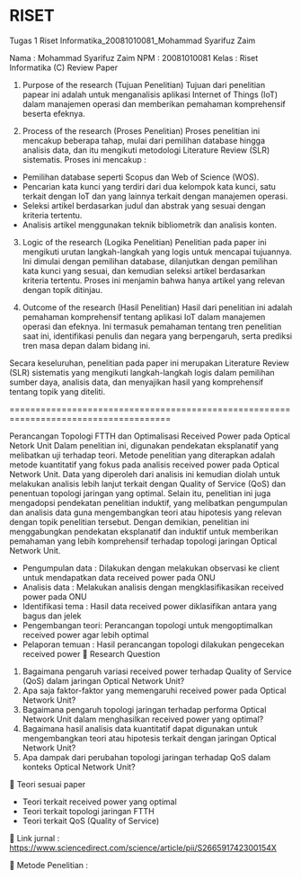 # RISET
Tugas 1 Riset Informatika_20081010081_Mohammad Syarifuz Zaim

Nama	: Mohammad Syarifuz Zaim
NPM	: 20081010081
Kelas	: Riset Informatika (C)
Review Paper 
1.	Purpose of the research (Tujuan Penelitian)
Tujuan dari penelitian papear ini adalah untuk menganalisis aplikasi Internet of Things (IoT) dalam manajemen operasi dan memberikan pemahaman komprehensif beserta efeknya.

2.	Process of the research (Proses Penelitian)
Proses penelitian ini mencakup beberapa tahap, mulai dari pemilihan database hingga analisis data, dan itu mengikuti metodologi Literature Review (SLR) sistematis. Proses ini mencakup : 
-	Pemilihan database seperti Scopus dan Web of Science (WOS).
-	Pencarian kata kunci yang terdiri dari dua kelompok kata kunci, satu terkait dengan IoT dan yang lainnya terkait dengan manajemen operasi.
-	Seleksi artikel berdasarkan judul dan abstrak yang sesuai dengan kriteria tertentu.
-	Analisis artikel menggunakan teknik bibliometrik dan analisis konten.

3.	Logic of the research (Logika Penelitian)
Penelitian pada paper ini mengikuti urutan langkah-langkah yang logis untuk mencapai tujuannya. Ini dimulai dengan pemilihan database, dilanjutkan dengan pemilihan kata kunci yang sesuai, dan kemudian seleksi artikel berdasarkan kriteria tertentu. Proses ini menjamin bahwa hanya artikel yang relevan dengan topik ditinjau. 

4.	Outcome of the research (Hasil Penelitian)
Hasil dari penelitian ini adalah pemahaman komprehensif tentang aplikasi IoT dalam manajemen operasi dan efeknya. Ini termasuk pemahaman tentang tren penelitian saat ini, identifikasi penulis dan negara yang berpengaruh, serta prediksi tren masa depan dalam bidang ini.

Secara keseluruhan, penelitian pada paper ini merupakan Literature Review (SLR) sistematis yang mengikuti langkah-langkah logis dalam pemilihan sumber daya, analisis data, dan menyajikan hasil yang komprehensif tentang topik yang diteliti.
 

=====================================================================================

Perancangan Topologi FTTH dan Optimalisasi Received Power pada Optical Netork Unit
Dalam penelitian ini, digunakan pendekatan eksplanatif yang melibatkan uji terhadap teori. Metode penelitian yang diterapkan adalah metode kuantitatif yang fokus pada analisis received power pada Optical Network Unit. Data yang diperoleh dari analisis ini kemudian diolah untuk melakukan analisis lebih lanjut terkait dengan Quality of Service (QoS) dan penentuan topologi jaringan yang optimal. Selain itu, penelitian ini juga mengadopsi pendekatan penelitian induktif, yang melibatkan pengumpulan dan analisis data guna mengembangkan teori atau hipotesis yang relevan dengan topik penelitian tersebut. Dengan demikian, penelitian ini menggabungkan pendekatan eksplanatif dan induktif untuk memberikan pemahaman yang lebih komprehensif terhadap topologi jaringan Optical Network Unit.
-	Pengumpulan data  : Dilakukan dengan melakukan observasi ke client untuk 
  mendapatkan data received power pada ONU
-	Analisis data	    : Melakukan analisis dengan mengklasifikasikan received 
  power pada ONU
-	Identifikasi tema	: Hasil data received power diklasifikan antara yang bagus 
  dan jelek  
-	Pengembangan teori: Perancangan topologi untuk mengoptimalkan received 
  power agar lebih optimal
-	Pelaporan temuan 	: Hasil perancangan topologi dilakukan pengecekan 
  received power
	Research Question
1.	Bagaimana pengaruh variasi received power terhadap Quality of Service (QoS) dalam jaringan Optical Network Unit?
2.	Apa saja faktor-faktor yang memengaruhi received power pada Optical Network Unit?
3.	Bagaimana pengaruh topologi jaringan terhadap performa Optical Network Unit dalam menghasilkan received power yang optimal?
4.	Bagaimana hasil analisis data kuantitatif dapat digunakan untuk mengembangkan teori atau hipotesis terkait dengan jaringan Optical Network Unit?
5.	Apa dampak dari perubahan topologi jaringan terhadap QoS dalam konteks Optical Network Unit?

	Teori sesuai paper
-	Teori terkait received power yang optimal
-	Teori terkait topologi jaringan FTTH
-	Teori terkait QoS (Quality of Service)

	Link jurnal :
https://www.sciencedirect.com/science/article/pii/S266591742300154X

	Metode Penelitian :

